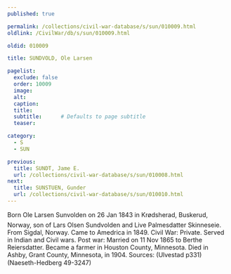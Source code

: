```yaml
---
published: true

permalink: /collections/civil-war-database/s/sun/010009.html
oldlink: /CivilWar/db/s/sun/010009.html

oldid: 010009

title: SUNDVOLD, Ole Larsen

pagelist:
  exclude: false
  order: 10009
  image: 
  alt:
  caption:
  title:
  subtitle:      # Defaults to page subtitle
  teaser:

category: 
  - S 
  - SUN

previous:
  title: SUNDT, Jame E.
  url: /collections/civil-war-database/s/sun/010008.html  
next:
  title: SUNSTUEN, Gunder
  url: /collections/civil-war-database/s/sun/010010.html   
---
```

Born &#147;Ole Larsen Sunvolden&#148; on 26 Jan 1843 in Kr&oslash;dsherad, Buskerud, Norway, son of Lars Olsen Sundvolden and Live Palmesdatter Skinneseie. From Sigdal, Norway. Came to Amedrica in 1849. Civil War: Private. Served in Indian and Civil wars. Post war: Married on 11 Nov 1865 to Berthe Reiersdatter. Became a farmer in Houston County, Minnesota. Died in Ashby, Grant County, Minnesota, in 1904. Sources: (Ulvestad p331) (Naeseth-Hedberg &#146;49-3247)